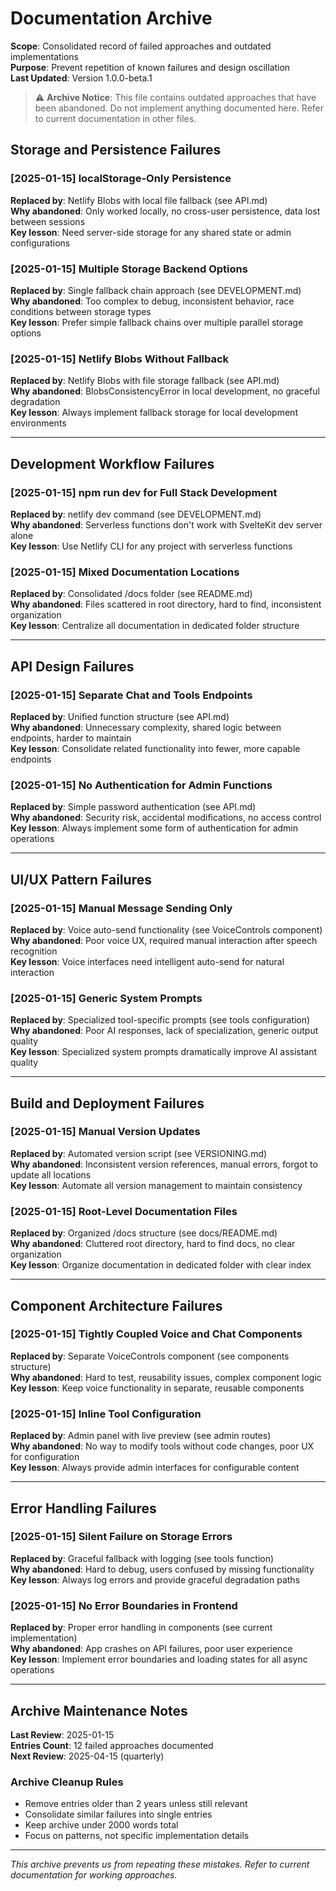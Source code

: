# Documentation Archive

**Scope**: Consolidated record of failed approaches and outdated implementations  
**Purpose**: Prevent repetition of known failures and design oscillation  
**Last Updated**: Version 1.0.0-beta.1

> ⚠️ **Archive Notice**: This file contains outdated approaches that have been abandoned. Do not implement anything documented here. Refer to current documentation in other files.

## Storage and Persistence Failures

### [2025-01-15] localStorage-Only Persistence

**Replaced by**: Netlify Blobs with local file fallback (see API.md)  
**Why abandoned**: Only worked locally, no cross-user persistence, data lost between sessions  
**Key lesson**: Need server-side storage for any shared state or admin configurations

### [2025-01-15] Multiple Storage Backend Options

**Replaced by**: Single fallback chain approach (see DEVELOPMENT.md)  
**Why abandoned**: Too complex to debug, inconsistent behavior, race conditions between storage types  
**Key lesson**: Prefer simple fallback chains over multiple parallel storage options

### [2025-01-15] Netlify Blobs Without Fallback

**Replaced by**: Netlify Blobs with file storage fallback (see API.md)  
**Why abandoned**: BlobsConsistencyError in local development, no graceful degradation  
**Key lesson**: Always implement fallback storage for local development environments

---

## Development Workflow Failures

### [2025-01-15] npm run dev for Full Stack Development

**Replaced by**: netlify dev command (see DEVELOPMENT.md)  
**Why abandoned**: Serverless functions don't work with SvelteKit dev server alone  
**Key lesson**: Use Netlify CLI for any project with serverless functions

### [2025-01-15] Mixed Documentation Locations

**Replaced by**: Consolidated /docs folder (see README.md)  
**Why abandoned**: Files scattered in root directory, hard to find, inconsistent organization  
**Key lesson**: Centralize all documentation in dedicated folder structure

---

## API Design Failures

### [2025-01-15] Separate Chat and Tools Endpoints

**Replaced by**: Unified function structure (see API.md)  
**Why abandoned**: Unnecessary complexity, shared logic between endpoints, harder to maintain  
**Key lesson**: Consolidate related functionality into fewer, more capable endpoints

### [2025-01-15] No Authentication for Admin Functions

**Replaced by**: Simple password authentication (see API.md)  
**Why abandoned**: Security risk, accidental modifications, no access control  
**Key lesson**: Always implement some form of authentication for admin operations

---

## UI/UX Pattern Failures

### [2025-01-15] Manual Message Sending Only

**Replaced by**: Voice auto-send functionality (see VoiceControls component)  
**Why abandoned**: Poor voice UX, required manual interaction after speech recognition  
**Key lesson**: Voice interfaces need intelligent auto-send for natural interaction

### [2025-01-15] Generic System Prompts

**Replaced by**: Specialized tool-specific prompts (see tools configuration)  
**Why abandoned**: Poor AI responses, lack of specialization, generic output quality  
**Key lesson**: Specialized system prompts dramatically improve AI assistant quality

---

## Build and Deployment Failures

### [2025-01-15] Manual Version Updates

**Replaced by**: Automated version script (see VERSIONING.md)  
**Why abandoned**: Inconsistent version references, manual errors, forgot to update all locations  
**Key lesson**: Automate all version management to maintain consistency

### [2025-01-15] Root-Level Documentation Files

**Replaced by**: Organized /docs structure (see docs/README.md)  
**Why abandoned**: Cluttered root directory, hard to find docs, no clear organization  
**Key lesson**: Organize documentation in dedicated folder with clear index

---

## Component Architecture Failures

### [2025-01-15] Tightly Coupled Voice and Chat Components

**Replaced by**: Separate VoiceControls component (see components structure)  
**Why abandoned**: Hard to test, reusability issues, complex component logic  
**Key lesson**: Keep voice functionality in separate, reusable components

### [2025-01-15] Inline Tool Configuration

**Replaced by**: Admin panel with live preview (see admin routes)  
**Why abandoned**: No way to modify tools without code changes, poor UX for configuration  
**Key lesson**: Always provide admin interfaces for configurable content

---

## Error Handling Failures

### [2025-01-15] Silent Failure on Storage Errors

**Replaced by**: Graceful fallback with logging (see tools function)  
**Why abandoned**: Hard to debug, users confused by missing functionality  
**Key lesson**: Always log errors and provide graceful degradation paths

### [2025-01-15] No Error Boundaries in Frontend

**Replaced by**: Proper error handling in components (see current implementation)  
**Why abandoned**: App crashes on API failures, poor user experience  
**Key lesson**: Implement error boundaries and loading states for all async operations

---

## Archive Maintenance Notes

**Last Review**: 2025-01-15  
**Entries Count**: 12 failed approaches documented  
**Next Review**: 2025-04-15 (quarterly)

### Archive Cleanup Rules

- Remove entries older than 2 years unless still relevant
- Consolidate similar failures into single entries
- Keep archive under 2000 words total
- Focus on patterns, not specific implementation details

---

_This archive prevents us from repeating these mistakes. Refer to current documentation for working approaches._
